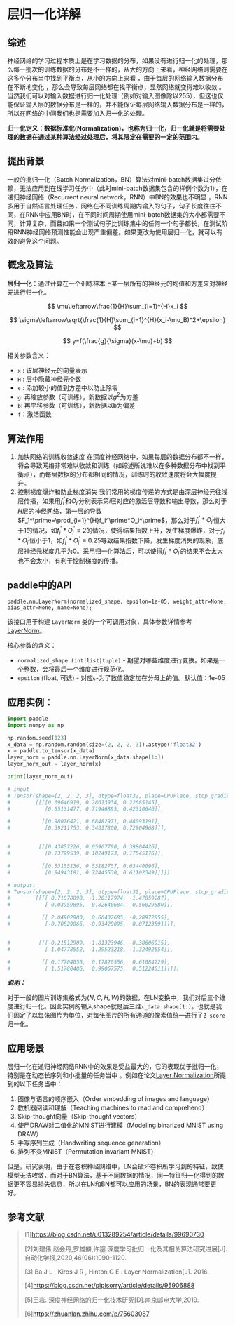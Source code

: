 # 层归一化详解

## 综述

神经网络的学习过程本质上是在学习数据的分布，如果没有进行归一化的处理，那么每一批次的训练数据的分布是不一样的，从大的方向上来看，神经网络则需要在这多个分布当中找到平衡点，从小的方向上来看 ，由于每层的网络输入数据分布在不断地变化 ，那么会导致每层网络都在找平衡点，显然网络就变得难以收敛 。当然我们可以对输入数据进行归一化处理（例如对输入图像除以255），但这也仅能保证输入层的数据分布是一样的，并不能保证每层网络输入数据分布是一样的，所以在网络的中间我们也是需要加入归一化的处理。

**归一化定义：数据标准化(Normalization)，也称为归一化，归一化就是将需要处理的数据在通过某种算法经过处理后，将其限定在需要的一定的范围内。**

## 提出背景

一般的批归一化（Batch Normalization，BN）算法对mini-batch数据集过分依赖，无法应用到在线学习任务中（此时mini-batch数据集包含的样例个数为1），在递归神经网络（Recurrent neural network，RNN）中BN的效果也不明显 ，RNN多用于自然语言处理任务，网络在不同训练周期内输入的句子，句子长度往往不同，在RNN中应用BN时，在不同时间周期使用mini-batch数据集的大小都需要不同，计算复杂，而且如果一个测试句子比训练集中的任何一个句子都长，在测试阶段RNN神经网络预测性能会出现严重偏差。如果更改为使用层归一化，就可以有效的避免这个问题。

## 概念及算法

**层归一化**：通过计算在一个训练样本上某一层所有的神经元的均值和方差来对神经元进行归一化。



$$
\mu\leftarrow\frac{1}{H}\sum_{i=1}^{H}x_i
$$

$$
\sigma\leftarrow\sqrt{\frac{1}{H}\sum_{i=1}^{H}(x_i-\mu_B)^2+\epsilon}
$$

$$
y=f(\frac{g}{\sigma}(x-\mu)+b)
$$

相关参数含义：

- `x` : 该层神经元的向量表示
- `H` : 层中隐藏神经元个数
- `ϵ` : 添加较小的值到方差中以防止除零
- `g`: 再缩放参数（可训练），新数据以$g^2$为方差
- `b`: 再平移参数（可训练），新数据以b为偏差
- `f`：激活函数

## 算法作用

1. 加快网络的训练收敛速度
   在深度神经网络中，如果每层的数据分布都不一样，将会导致网络非常难以收敛和训练（如综述所说难以在多种数据分布中找到平衡点），而每层数据的分布都相同的情况，训练时的收敛速度将会大幅度提升。
2. 控制梯度爆炸和防止梯度消失
   我们常用的梯度传递的方式是由深层神经元往浅层传播，如果用$f_{i}^\prime$和$O_i^\prime$分别表示第$i$层对应的激活层导数和输出导数，那么对于$H$层的神经网络，第一层的导数$F_1^\prime=\prod_{i=1}^{H}f_i^\prime*O_i^\prime$，那么对于$f_i^\prime*O_i^\prime$恒大于1的情况，如$f_i^\prime*O_i^\prime\equiv2$的情况，使得结果指数上升，发生梯度爆炸，对于$f_i^\prime*O_i^\prime$恒小于1，如$f_i^\prime*O_i^\prime\equiv0.25$导致结果指数下降，发生梯度消失的现象，底层神经元梯度几乎为0。采用归一化算法后，可以使得$f_i^\prime*O_i^\prime$的结果不会太大也不会太小，有利于控制梯度的传播。

## **paddle中的API** 

`paddle.nn.LayerNorm(normalized_shape, epsilon=1e-05, weight_attr=None, bias_attr=None, name=None);`

该接口用于构建 `LayerNorm` 类的一个可调用对象，具体参数详情参考[LayerNorm](https://www.paddlepaddle.org.cn/documentation/docs/zh/api/paddle/nn/LayerNorm_cn.html#cn-api-nn-layernorm)。

核心参数的含义：

- `normalized_shape (int|list|tuple)` - 期望对哪些维度进行变换。如果是一个整数，会将最后一个维度进行规范化。
- `epsilon` (float, 可选) - 对应$\epsilon$-为了数值稳定加在分母上的值。默认值：1e-05

## **应用实例**：

```python
import paddle
import numpy as np

np.random.seed(123)
x_data = np.random.random(size=(2, 2, 2, 3)).astype('float32')
x = paddle.to_tensor(x_data)
layer_norm = paddle.nn.LayerNorm(x_data.shape[1:])
layer_norm_out = layer_norm(x)

print(layer_norm_out)

# input
# Tensor(shape=[2, 2, 2, 3], dtype=float32, place=CPUPlace, stop_gradient=True,
#        [[[[0.69646919, 0.28613934, 0.22685145],
#           [0.55131477, 0.71946895, 0.42310646]],

#          [[0.98076421, 0.68482971, 0.48093191],
#           [0.39211753, 0.34317800, 0.72904968]]],


#         [[[0.43857226, 0.05967790, 0.39804426],
#           [0.73799539, 0.18249173, 0.17545176]],

#          [[0.53155136, 0.53182757, 0.63440096],
#           [0.84943181, 0.72445530, 0.61102349]]]])

# output:
# Tensor(shape=[2, 2, 2, 3], dtype=float32, place=CPUPlace, stop_gradient=True,
#        [[[[ 0.71878898, -1.20117974, -1.47859287],
#           [ 0.03959895,  0.82640684, -0.56029880]],

#          [[ 2.04902983,  0.66432685, -0.28972855],
#           [-0.70529866, -0.93429095,  0.87123591]]],


#         [[[-0.21512909, -1.81323946, -0.38606915],
#           [ 1.04778552, -1.29523218, -1.32492554]],

#          [[ 0.17704056,  0.17820556,  0.61084229],
#           [ 1.51780486,  0.99067575,  0.51224011]]]])
```

***说明：***

对于一般的图片训练集格式为$(N,C,H,W)$的数据，在LN变换中，我们对后三个维度进行归一化。因此实例的输入shape就是后三维`x_data.shape[1:]`。也就是我们固定了以每张图片为单位，对每张图片的所有通道的像素值统一进行了`Z-score`归一化。

## 应用场景

层归一化在递归神经网络RNN中的效果是受益最大的，它的表现优于批归一化，特别是在动态长序列和小批量的任务当中 。例如在论文[Layer Normalization](https://xueshu.baidu.com/usercenter/paper/show?paperid=bce50fa3f4f88216264baf4ff6c26f5d&site=xueshu_se)所提到的以下任务当中：

1. 图像与语言的顺序嵌入（Order embedding of images and language）
2. 教机器阅读和理解（Teaching machines to read and comprehend）
3. Skip-thought向量（Skip-thought vectors）
4. 使用DRAW对二值化的MNIST进行建模（Modeling binarized MNIST using DRAW）
5. 手写序列生成（Handwriting sequence generation）
6. 排列不变MNIST（Permutation invariant MNIST）

但是，研究表明，由于在卷积神经网络中，LN会破坏卷积所学习到的特征，致使模型无法收敛，而对于BN算法，基于不同数据的情况，同一特征归一化得到的数据更不容易损失信息，所以在LN和BN都可以应用的场景，BN的表现通常要更好。

## 参考文献

> [1]https://blog.csdn.net/u013289254/article/details/99690730
>
> [2]刘建伟,赵会丹,罗雄麟,许鋆.深度学习批归一化及其相关算法研究进展[J].自动化学报,2020,46(06):1090-1120.
>
> [3] Ba J L ,  Kiros J R ,  Hinton G E . Layer Normalization[J].  2016.
>
> [4]https://blog.csdn.net/pipisorry/article/details/95906888
>
> [5]王岩. 深度神经网络的归一化技术研究[D].南京邮电大学,2019.
>
> [6]https://zhuanlan.zhihu.com/p/75603087